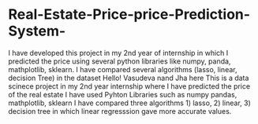 # Real-Estate-Price-price-Prediction-System-
I have developed this project in my 2nd year of internship in which I predicted the price using several python libraries like numpy, panda, mathplotlib, sklearn. I have compared several algorithms (lasso, linear, decision Tree) in the dataset
Hello! 
Vasudeva nand Jha here
This is a data scinece project in my 2nd year internship where I have predicted the price of the real estate
I have used Pyhton Libraries such as numpy pandas, mathplotlib, sklearn
I have compared three algorithms 1) lasso, 2) linear, 3) decision tree in which linear regresssion gave more accurate values.
